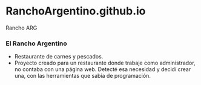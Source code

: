 # RanchoArgentino.github.io
Rancho ARG
### El Rancho Argentino

- Restaurante de carnes y pescados.
- Proyecto creado para un restaurante donde trabaje como administrador, no contaba con una página web. Detecté esa necesidad y decidí crear una, con las herramientas que sabía de programación.
